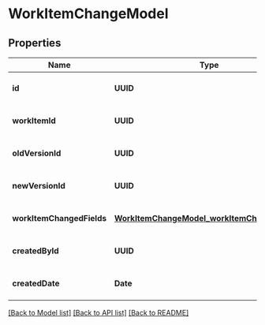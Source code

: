 # WorkItemChangeModel
## Properties

| Name | Type | Description | Notes |
|------------ | ------------- | ------------- | -------------|
| **id** | **UUID** |  | [optional] [default to null] |
| **workItemId** | **UUID** |  | [optional] [default to null] |
| **oldVersionId** | **UUID** |  | [optional] [default to null] |
| **newVersionId** | **UUID** |  | [optional] [default to null] |
| **workItemChangedFields** | [**WorkItemChangeModel_workItemChangedFields**](WorkItemChangeModel_workItemChangedFields.md) |  | [optional] [default to null] |
| **createdById** | **UUID** |  | [optional] [default to null] |
| **createdDate** | **Date** |  | [optional] [default to null] |

[[Back to Model list]](../README.md#documentation-for-models) [[Back to API list]](../README.md#documentation-for-api-endpoints) [[Back to README]](../README.md)

